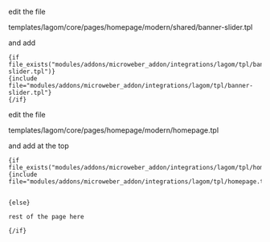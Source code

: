 edit the file 


templates/lagom/core/pages/homepage/modern/shared/banner-slider.tpl

and add


```
{if file_exists("modules/addons/microweber_addon/integrations/lagom/tpl/banner-slider.tpl")}
{include file="modules/addons/microweber_addon/integrations/lagom/tpl/banner-slider.tpl"}
{/if}

```




edit the file 


templates/lagom/core/pages/homepage/modern/homepage.tpl

and add at the top


```
{if file_exists("modules/addons/microweber_addon/integrations/lagom/tpl/homepage.tpl")}
{include file="modules/addons/microweber_addon/integrations/lagom/tpl/homepage.tpl"}


{else}

rest of the page here

{/if}

```